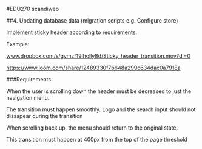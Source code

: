 #EDU270 scandiweb

##4. Updating database data (migration scripts e.g. Configure store)

Implement sticky header according to requirements.

Example:

www.dropbox.com/s/gvmzf19lholly8d/Sticky_header_transition.mov?dl=0

https://www.loom.com/share/12489330f7b648a299c634dac0a7918a

###Requirements

When the user is scrolling down the header must be decreased to just the navigation menu.

The transition must happen smoothly. Logo and the search input should not dissapear during the transition 

When scrolling back up, the menu should return to the original state.

This transition must happen at 400px from the top of the page threshold 

